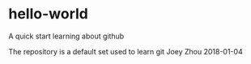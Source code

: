 # hello-world
A quick start learning about github

The repository is a default set used to learn git
Joey Zhou 2018-01-04
